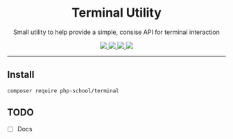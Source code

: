 <h1 align="center">Terminal Utility</h1>

<p align="center">
    Small utility to help provide a simple, consise API for terminal interaction
</p>

<p align="center">
    <a href="https://travis-ci.org/php-school/terminal" title="Build Status" target="_blank">
     <img src="https://img.shields.io/travis/php-school/terminal/master.svg?style=flat-square&label=Linux" />
    </a>
    <a href="https://codecov.io/github/php-school/terminal" title="Coverage Status" target="_blank">
     <img src="https://img.shields.io/codecov/c/github/php-school/terminal.svg?style=flat-square" />
    </a>
    <a href="https://scrutinizer-ci.com/g/php-school/terminal/" title="Scrutinizer Code Quality" target="_blank">
     <img src="https://img.shields.io/scrutinizer/g/php-school/terminal.svg?style=flat-square" />
    </a>
    <a href="https://phpschool-team.slack.com/messages">
      <img src="https://phpschool.herokuapp.com/badge.svg">
    </a>
</p>

---

## Install

```bash
composer require php-school/terminal
```

## TODO

- [ ] Docs
